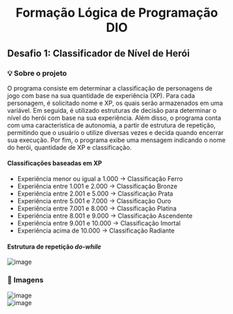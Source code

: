 # <p align="center">Formação Lógica de Programação DIO</p>

## Desafio 1: Classificador de Nível de Herói

### 💡 Sobre o projeto
O programa consiste em determinar a classificação de personagens de jogo com base na sua quantidade de experiência (XP). Para cada personagem, é solicitado nome e XP, os quais serão armazenados em uma variável. Em seguida, é utilizado estruturas de decisão para determinar o nível do herói com base na sua experiência. Além disso, o programa conta com uma característica de autonomia, a partir de estrutura de repetição, permitindo que o usuário o utilize diversas vezes e decida quando encerrar sua execução. Por fim, o programa exibe uma mensagem indicando o nome do herói, quantidade de XP e classificação.

#### Classificações baseadas em XP
- Experiência menor ou igual a 1.000 -> Classificação Ferro
- Experiência entre 1.001 e 2.000 -> Classificação Bronze
- Experiência entre 2.001 e 5.000 -> Classificação Prata
- Experiência entre 5.001 e 7.000 -> Classificação Ouro
- Experiência entre 7.001 e 8.000 -> Classificação Platina
- Experiência entre 8.001 e 9.000 -> Classificação Ascendente
- Experiência entre 9.001 e 10.000 -> Classificação Imortal
- Experiência acima de 10.000 -> Classificação Radiante

#### Estrutura de repetição *do-while*
![image](https://github.com/gabriellydasi/Classificador_Heroi/assets/108135153/bf9ff6ab-2dd1-46c3-b392-bb242f20a8b7)


### 📱 Imagens
![image](https://github.com/gabriellydasi/Classificador_Heroi/assets/108135153/d1daa1f0-2cff-4d8e-afd8-0c310fcb7dac)
<br> <!-- quebra de linha -->
![image](https://github.com/gabriellydasi/Classificador_Heroi/assets/108135153/2ce1cce8-70bc-4880-942d-447d11ec27b1)

